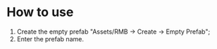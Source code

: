 # How to use
1. Create the empty prefab "Assets/RMB -> Create -> Empty Prefab";
2. Enter the prefab name.